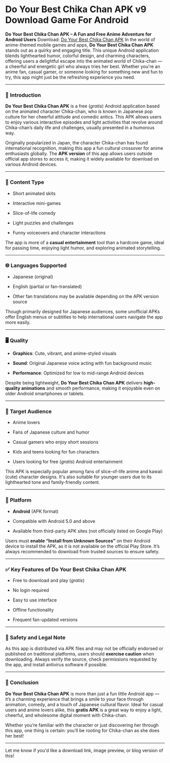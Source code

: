 ﻿# Do Your Best Chika Chan APK  v9 Download Game For Android
**Do Your Best Chika Chan APK – A Fun and Free Anime Adventure for Android Users**
Download: [Do Your Best Chika Chan APK](https://tinyurl.com/323mw6ws)
In the world of anime-themed mobile games and apps, **Do Your Best Chika Chan APK** stands out as a quirky and engaging title. This unique Android application blends lighthearted humor, colorful design, and charming characters, offering users a delightful escape into the animated world of Chika-chan — a cheerful and energetic girl who always tries her best. Whether you're an anime fan, casual gamer, or someone looking for something new and fun to try, this app might just be the refreshing experience you need.

----------

### 📱 **Introduction**

**Do Your Best Chika Chan APK** is a free (_gratis_) Android application based on the animated character Chika-chan, who is known in Japanese pop culture for her cheerful attitude and comedic antics. This APK allows users to enjoy various interactive episodes and light activities that revolve around Chika-chan’s daily life and challenges, usually presented in a humorous way.

Originally popularized in Japan, the character Chika-chan has found international recognition, making this app a fun cultural crossover for anime enthusiasts globally. The **APK version** of this app allows users outside official app stores to access it, making it widely available for download on various Android devices.

----------

### 🎥 **Content Type**

-   Short animated skits
    
-   Interactive mini-games
    
-   Slice-of-life comedy
    
-   Light puzzles and challenges
    
-   Funny voiceovers and character interactions
    

The app is more of a **casual entertainment** tool than a hardcore game, ideal for passing time, enjoying light humor, and exploring animated storytelling.

----------

### 🌐 **Languages Supported**

-   Japanese (original)
    
-   English (partial or fan-translated)
    
-   Other fan translations may be available depending on the APK version source
    

Though primarily designed for Japanese audiences, some unofficial APKs offer English menus or subtitles to help international users navigate the app more easily.

----------

### 🖥️ **Quality**

-   **Graphics**: Cute, vibrant, and anime-styled visuals
    
-   **Sound**: Original Japanese voice acting with fun background music
    
-   **Performance**: Optimized for low to mid-range Android devices
    

Despite being lightweight, **Do Your Best Chika Chan APK** delivers **high-quality animations** and smooth performance, making it enjoyable even on older Android smartphones or tablets.

----------

### 🎯 **Target Audience**

-   Anime lovers
    
-   Fans of Japanese culture and humor
    
-   Casual gamers who enjoy short sessions
    
-   Kids and teens looking for fun characters
    
-   Users looking for free (_gratis_) Android entertainment
    

This APK is especially popular among fans of slice-of-life anime and kawaii (cute) character designs. It's also suitable for younger users due to its lighthearted tone and family-friendly content.

----------

### 📲 **Platform**

-   **Android** (APK format)
    
-   Compatible with Android 5.0 and above
    
-   Available from third-party APK sites (not officially listed on Google Play)
    

Users must **enable “Install from Unknown Sources”** on their Android device to install the APK, as it is not available on the official Play Store. It’s always recommended to download from trusted sources to ensure safety.

----------

### ✅ **Key Features of Do Your Best Chika Chan APK**

-   Free to download and play (_gratis_)
    
-   No login required
    
-   Easy to use interface
    
-   Offline functionality
    
-   Frequent fan-updated versions
    

----------

### 🚨 **Safety and Legal Note**

As this app is distributed via APK files and may not be officially endorsed or published on traditional platforms, users should **exercise caution** when downloading. Always verify the source, check permissions requested by the app, and install antivirus software if possible.

----------

### 📝 **Conclusion**

**Do Your Best Chika Chan APK** is more than just a fun little Android app — it’s a charming experience that brings a smile to your face through animation, comedy, and a touch of Japanese cultural flavor. Ideal for casual users and anime lovers alike, this **gratis APK** is a great way to enjoy a light, cheerful, and wholesome digital moment with Chika-chan.

Whether you’re familiar with the character or just discovering her through this app, one thing is certain: you’ll be rooting for Chika-chan as she does her best!

----------

Let me know if you'd like a download link, image preview, or blog version of this!

